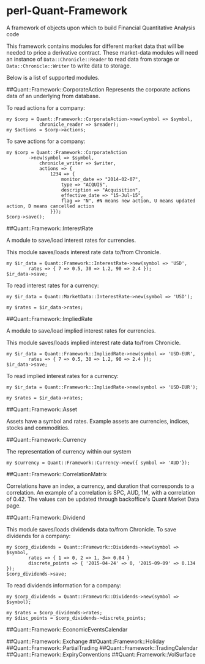 # perl-Quant-Framework
A framework of objects upon which to build Financial Quantitative Analysis code

This framework contains modules for different market data that will be needed to price a derivative contract. These market-data modules will need an instance of `Data::Chronicle::Reader` to read data from storage or `Data::Chronicle::Writer` to write data to storage.

Below is a list of supported modules.

##Quant::Framework::CorporateAction
Represents the corporate actions data of an underlying from database. 

To read actions for a company:
```
my $corp = Quant::Framework::CorporateAction->new(symbol => $symbol,
            chronicle_reader => $reader);
my $actions = $corp->actions;
```
To save actions for a company:
```
my $corp = Quant::Framework::CorporateAction
        ->new(symbol => $symbol, 
            chronicle_writer => $writer,
            actions => {
                1234 => {
                    monitor_date => "2014-02-07",
                    type => "ACQUIS",
                    description => "Acquisition",
                    effective_date => "15-Jul-15",
                    flag => "N", #N means new action, U means updated action, D means cancelled action
                }});
$corp->save();
```
##Quant::Framework::InterestRate

A module to save/load interest rates for currencies.

This module saves/loads interest rate data to/from Chronicle. 

```
my $ir_data = Quant::Framework::InterestRate->new(symbol => 'USD',
        rates => { 7 => 0.5, 30 => 1.2, 90 => 2.4 });
$ir_data->save;
```

To read interest rates for a currency:

```
my $ir_data = Quant::MarketData::InterestRate->new(symbol => 'USD');

my $rates = $ir_data->rates;
```
 
##Quant::Framework::ImpliedRate

A module to save/load implied interest rates for currencies.

This module saves/loads implied interest rate data to/from Chronicle. 

```
my $ir_data = Quant::Framework::ImpliedRate->new(symbol => 'USD-EUR',
        rates => { 7 => 0.5, 30 => 1.2, 90 => 2.4 });
$ir_data->save;
```

To read implied interest rates for a currency:

```
my $ir_data = Quant::Framework::ImpliedRate->new(symbol => 'USD-EUR');

my $rates = $ir_data->rates;
``` 
 
##Quant::Framework::Asset

Assets have a symbol and rates. Example assets are currencies, indices, stocks
and commodities.


##Quant::Framework::Currency

The representation of currency within our system

```
my $currency = Quant::Framework::Currency->new({ symbol => 'AUD'});
```

##Quant::Framework::CorrelationMatrix

Correlations have an index, a currency, and duration that corresponds
to a correlation. An example of a correlation is SPC, AUD, 1M, with
a correlation of 0.42.
The values can be updated through backoffice's Quant Market Data page.


##Quant::Framework::Dividend

This module saves/loads dividends data to/from Chronicle. 
To save dividends for a company:

```
my $corp_dividends = Quant::Framework::Dividends->new(symbol => $symbol,
        rates => { 1 => 0, 2 => 1, 3=> 0.04 }
        discrete_points => { '2015-04-24' => 0, '2015-09-09' => 0.134 });
$corp_dividends->save;
```

To read dividends information for a company:

```
my $corp_dividends = Quant::Framework::Dividends->new(symbol => $symbol);

my $rates = $corp_dividends->rates;
my $disc_points = $corp_dividends->discrete_points;
```

##Quant::Framework::EconomicEventsCalendar


##Quant::Framework::Exchange
##Quant::Framework::Holiday
##Quant::Framework::PartialTrading
##Quant::Framework::TradingCalendar
##Quant::Framework::ExpiryConventions
##Quant::Framework::VolSurface
